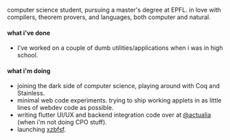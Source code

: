 computer science student, pursuing a master's degree at EPFL. in love with compilers, theorem provers, and languages, both computer and natural. 

#### what i've done

 - I've worked on a couple of dumb utilities/applications when i was in high school.

#### what i'm doing

 - joining the dark side of computer science, playing around with Coq and Stainless.
 - minimal web code experiments. trying to ship working applets in as little lines of webdev code as possible.
 - writing flutter UI/UX and backend integration code over at [@actualia](https://github.com/actualia) (when i'm not doing CPO stuff).
 - launching [xzbfsf](https://xzbfsf.github.io/www).
